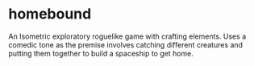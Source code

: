 # homebound
An Isometric exploratory roguelike game with crafting elements. Uses a comedic tone as the premise involves catching different creatures and putting them together to build a spaceship to get home.
